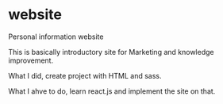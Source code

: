 # website

Personal information website

This is basically introductory site for Marketing and knowledge improvement.

What I did,
create project with HTML and sass.

What I ahve to do,
learn react.js and implement the site on that.
